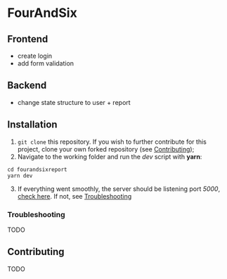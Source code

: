 # FourAndSix

## Frontend

- create login
- add form validation

## Backend

- change state structure to user + report

## Installation

1. `git clone` this repository. If you wish to further contribute for this project, clone your own forked repository (see [Contributing](#contributing));
2. Navigate to the working folder and run the *dev* script with **yarn**:
```console
cd fourandsixreport
yarn dev
```
3. If everything went smoothly, the server should be listening port *5000*, [check here](localhost:5000). If not, see [Troubleshooting](#troubleshooting)

### Troubleshooting
TODO

## Contributing
TODO